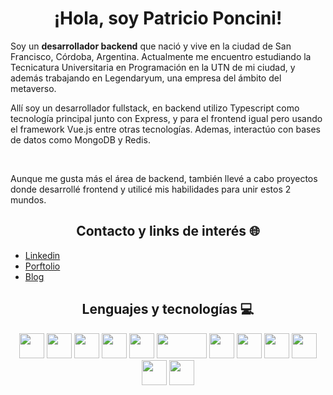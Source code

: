 <h1 align="center">¡Hola, soy Patricio Poncini!</h1>
Soy un <b>desarrollador backend</b> que nació y vive en la ciudad de San Francisco, Córdoba, Argentina. Actualmente me encuentro estudiando la Tecnicatura Universitaria en Programación en la UTN de mi ciudad, y además trabajando en Legendaryum, una empresa del ámbito del metaverso. 

Allí soy un desarrollador fullstack, en backend utilizo Typescript como tecnología principal junto con Express, y para el frontend igual pero usando el framework Vue.js entre otras tecnologías. Ademas, interactúo con bases de datos como MongoDB y Redis.

</br>

Aunque me gusta más el área de backend, también llevé a cabo proyectos donde desarrollé frontend y utilicé mis habilidades para unir estos 2 mundos.
</br>

<h2 align="center">Contacto y links de interés 🌐</h2>

- [Linkedin](https://www.linkedin.com/in/patricio-poncini/)
- [Porftolio](https://patricio-poncini-page.netlify.app/)
- [Blog](https://tripa-tech.vercel.app/)
<h2 align="center">Lenguajes y tecnologías 💻</h2>
<p align="center">
    <img src="https://upload.wikimedia.org/wikipedia/commons/4/4c/Typescript_logo_2020.svg" width="40" height="40"></img>
    <img src="https://upload.wikimedia.org/wikipedia/commons/thumb/9/99/Unofficial_JavaScript_logo_2.svg/320px-Unofficial_JavaScript_logo_2.svg.png" width="40" height="40"></img>
    <img src="https://images.g2crowd.com/uploads/product/image/large_detail/large_detail_f0b606abb6d19089febc9faeeba5bc05/nodejs-development-services.png" width="40" height="40"></img>
    <img src="https://encrypted-tbn0.gstatic.com/images?q=tbn:ANd9GcQLA972a1NXwGHTIpgjxpRdu1DD5te1evggDgjNvM_FcbtGxaPYrHbV27RNzJSA_ZhrY28&usqp=CAU" width="40" height="40"></img>
    <img src="https://upload.wikimedia.org/wikipedia/commons/thumb/9/95/Vue.js_Logo_2.svg/1200px-Vue.js_Logo_2.svg.png" width="40" height="40"></img>
    <img src="https://d1.awsstatic.com/asset-repository/products/amazon-rds/1024px-MySQL.ff87215b43fd7292af172e2a5d9b844217262571.png" width="80" height="40"></img>
    <img src="https://miro.medium.com/v2/resize:fit:512/1*doAg1_fMQKWFoub-6gwUiQ.png" width="40" height="40"></img>
    <img src="https://www.macformazione.com/wp-content/uploads/2022/04/Corso-Programmazione-C-Sharp.webp" width="40" height="40"></img>
    <img src="https://icones.pro/wp-content/uploads/2021/06/symbole-github-violet.png" width="40" height="40"></img>
    <img src="https://static-00.iconduck.com/assets.00/redis-plain-icon-2048x1748-fmvimw1g.png" width="40" height="40"></img>
    <img src="https://upload.wikimedia.org/wikipedia/commons/thumb/9/96/Socket-io.svg/2048px-Socket-io.svg.png" width="40" height="40"></img>
     <img src="https://avatars.githubusercontent.com/u/98495527?s=280&v=4" width="40" height="40"></img>
</p>
